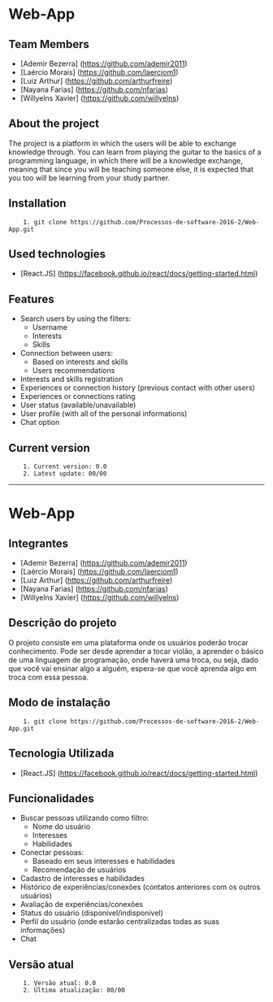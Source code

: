 Web-App
=================

Team Members
-----------------
- [Ademir Bezerra] (https://github.com/ademir2011)
- [Laércio Morais] (https://github.com/laerciom1)
- [Luiz Arthur] (https://github.com/arthurfreire)
- [Nayana Farias] (https://github.com/nfarias)
- [Willyelns Xavier] (https://github.com/willyelns)

About the project
-----------------
The project is a platform in which the users will be able to exchange knowledge through. You can learn from playing the guitar to the basics of a programming language, in which there will be a knowledge exchange, meaning that since you will be teaching someone else, it is expected that you too will be learning from your study partner.

Installation
-----------------

```
    1. git clone https://github.com/Processos-de-software-2016-2/Web-App.git
```


Used technologies
----------------

* [React.JS] (https://facebook.github.io/react/docs/getting-started.html)


Features
-----------------

* Search users by using the filters:
	* Username
	* Interests
	* Skills
* Connection between users:
	* Based on interests and skills
	* Users recommendations
* Interests and skills registration
* Experiences or connection history (previous contact with other users)
* Experiences or connections rating
* User status (available/unavailable)
* User profile (with all of the personal informations)
* Chat option


Current version
-----------------

```
    1. Current version: 0.0
    2. Latest update: 00/00
```

___

Web-App
=================

Integrantes
-----------------

- [Ademir Bezerra] (https://github.com/ademir2011)
- [Laércio Morais] (https://github.com/laerciom1)
- [Luiz Arthur] (https://github.com/arthurfreire)
- [Nayana Farias] (https://github.com/nfarias)
- [Willyelns Xavier] (https://github.com/willyelns)


Descrição do projeto
-----------------

O projeto consiste em uma plataforma onde os usuários poderão trocar conhecimento. Pode ser desde aprender a tocar violão, a aprender o básico de uma linguagem de programação, onde haverá uma troca, ou seja, dado que você vai ensinar algo a alguém, espera-se que você aprenda algo em troca com essa pessoa.


Modo de instalação
-----------------

```
    1. git clone https://github.com/Processos-de-software-2016-2/Web-App.git
```


Tecnologia Utilizada
----------------

* [React.JS] (https://facebook.github.io/react/docs/getting-started.html)


Funcionalidades
-----------------

* Buscar pessoas utilizando como filtro:
	* Nome do usuário
	* Interesses
	* Habilidades
* Conectar pessoas:
	* Baseado em seus interesses e habilidades
	* Recomendação de usuários
* Cadastro de interesses e habilidades
* Histórico de experiências/conexões (contatos anteriores com os outros usuários)
* Avaliação de experiências/conexões
* Status do usuário (disponível/indisponível)
* Perfil do usuário (onde estarão centralizadas todas as suas informações)
* Chat


Versão atual
-----------------

```
    1. Versão atual: 0.0
    2. Última atualização: 00/00
```
